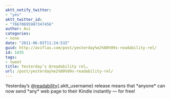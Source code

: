 ```yaml
---
aktt_notify_twitter:
- "yes"
aktt_twitter_id:
- "76670695987347456"
author: Avi
categories:
- none
date: "2011-06-03T11:24:53Z"
guid: http://aviflax.com/post/yesterday%e2%80%99s-readability-rel/
id: 1435
tags:
- tweet
title: Yesterday’s @readability rel…
url: /post/yesterday%e2%80%99s-readability-rel/
---
```

Yesterday’s @[readability](http://twitter.com/readability){.aktt_username} release means that \*anyone\* can now send \*any\* web page to their Kindle instantly — for free!
